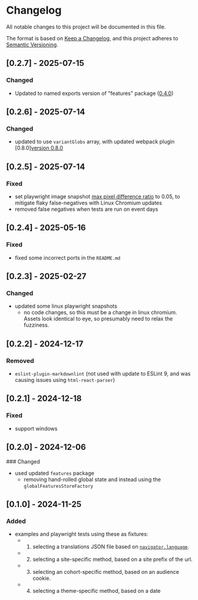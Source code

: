 # Changelog

All notable changes to this project will be documented in this file.

The format is based on [Keep a Changelog](https://keepachangelog.com/en/1.0.0/),
and this project adheres to [Semantic Versioning](https://semver.org/spec/v2.0.0.html).

## [0.2.7] - 2025-07-15

### Changed

- Updated to named exports version of "features" package ([0.4.0](../../../packages/features/docs/CHANGELOG.md#040---2025-07-15))

## [0.2.6] - 2025-07-14

### Changed

- updated to use `variantGlobs` array, with updated webpack plugin [0.8.0][version 0.8.0](../../../packages/webpack/docs/CHANGELOG.md#080---2025-05-27)

## [0.2.5] - 2025-07-14

### Fixed

- set playwright image snapshot [max pixel difference ratio](https://playwright.dev/docs/api/class-pageassertions#page-assertions-to-have-screenshot-1-option-max-diff-pixel-ratio) to 0.05, to mitigate flaky false-negatives with Linux Chromium updates
- removed false negatives when tests are run on event days

## [0.2.4] - 2025-05-16

### Fixed

- fixed some incorrect ports in the `README.md`

## [0.2.3] - 2025-02-27

### Changed

- updated some linux playwright snapshots
  - no code changes, so this must be a change in linux chromium. Assets look identical to eye, so presumably need to relax the fuzziness.

## [0.2.2] - 2024-12-17

### Removed

- `eslint-plugin-markdownlint` (not used with update to ESLint 9, and was causing issues using `html-react-parser`)

## [0.2.1] - 2024-12-18

### Fixed

- support windows

## [0.2.0] - 2024-12-06

### Changed

- used updated `features` package
  - removing hand-rolled global state and instead using the `globalFeaturesStoreFactory`

## [0.1.0] - 2024-11-25

### Added

- examples and playwright tests using these as fixtures:
  - 1. selecting a translations JSON file based on [`navigator.language`](https://developer.mozilla.org/en-US/docs/Web/API/Navigator/language).
  - 2. selecting a site-specific method, based on a site prefix of the url.
  - 3. selecting an cohort-specific method, based on an audience cookie.
  - 4. selecting a theme-specific method, based on a date

